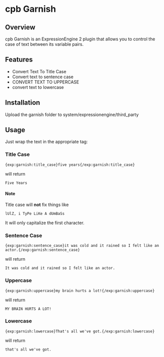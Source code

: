 cpb Garnish
===========

Overview
--------

cpb Garnish is an ExpressionEngine 2 plugin that allows you to control the case of text between its variable pairs.

Features
--------

* Convert Text To Title Case
* Convert text to sentence case
* CONVERT TEXT TO UPPERCASE
* convert text to lowercase

Installation
------------

Upload the garnish folder to system/expressionengine/third_party

Usage
-----

Just wrap the text in the appropriate tag:

### Title Case

	{exp:garnish:title_case}five years{/exp:garnish:title_case}

will return

	Five Years

#### Note

Title case will **not** fix things like

	lUlZ, i TyPe LiKe A dUmBaSs

It will only capitalize the first character.

### Sentence Case

	{exp:garnish:sentence_case}it was cold and it rained so I felt like an actor.{/exp:garnish:sentence_case}
	
will return

	It was cold and it rained so I felt like an actor.

### Uppercase

	{exp:garnish:uppercase}my brain hurts a lot!{/exp:garnish:uppercase}

will return

	MY BRAIN HURTS A LOT!

### Lowercase

	{exp:garnish:lowercase}That's all we've got.{/exp:garnish:lowercase}

will return

	that's all we've got.